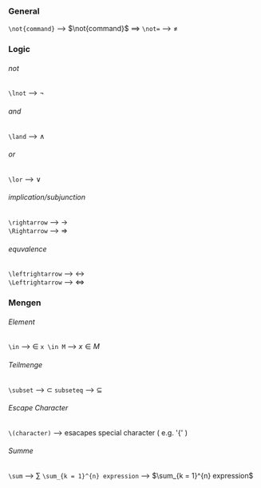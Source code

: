 ### General
`\not{command}` --> $\not{command}$
	==> `\not=` --> $\not=$


### Logic
###### not
`\lnot` --> $\lnot$
###### and
`\land` --> $\land$ 
###### or
`\lor` --> $\lor$ 
###### implication/subjunction
`\rightarrow` --> $\rightarrow$    
`\Rightarrow` --> $\Rightarrow$ 
###### equvalence
`\leftrightarrow` --> $\leftrightarrow$  
`\Leftrightarrow` --> $\Leftrightarrow$




### Mengen
###### Element
`\in` --> $\in$ 
`x \in M` --> $x \in M$
 
###### Teilmenge
`\subset` --> $\subset$ 
`subseteq` --> $\subseteq$

###### Escape Character
`\(character)` --> esacapes special character ( e.g. '{' )

###### Summe 
`\sum` --> $\sum$ 
`\sum_{k = 1}^{n} expression` --> $\sum_{k = 1}^{n} expression$


